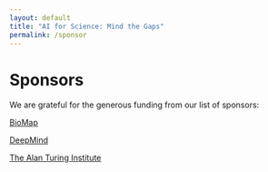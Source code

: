 ```yaml
---
layout: default
title: "AI for Science: Mind the Gaps"
permalink: /sponsor
---
```


# Sponsors

We are grateful for the generous funding from our list of sponsors:

[BioMap](https://www.biomap.com/)

[DeepMind](https://deepmind.com/)

[The Alan Turing Institute](https://www.turing.ac.uk/) 
